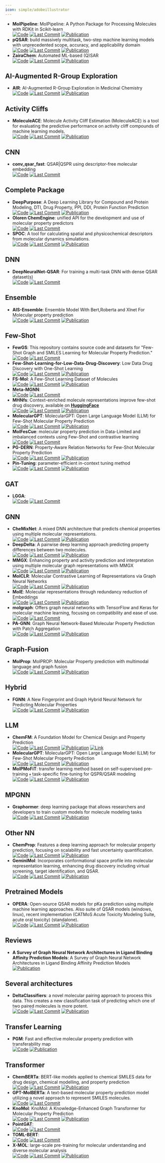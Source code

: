 ```yaml
---
icon: simple/adobeillustrator
---
```


- **MolPipeline**: MolPipeline: A Python Package for Processing Molecules with RDKit in Scikit-learn  
		[![Code](https://img.shields.io/github/stars/basf/MolPipeline?style=for-the-badge&logo=github)](https://github.com/basf/MolPipeline) [![Last Commit](https://img.shields.io/github/last-commit/basf/MolPipeline?style=for-the-badge&logo=github)](https://github.com/basf/MolPipeline) [![Publication](https://img.shields.io/badge/Publication-Citations:0-blue?style=for-the-badge&logo=bookstack)](https://doi.org/10.1021/acs.jcim.4c00863) 
- **pQSAR**: build massively multitask, two-step machine learning models with unprecedented scope, accuracy, and applicability domain  
		[![Code](https://img.shields.io/github/stars/Novartis/pQSAR?style=for-the-badge&logo=github)](https://github.com/Novartis/pQSAR) [![Last Commit](https://img.shields.io/github/last-commit/Novartis/pQSAR?style=for-the-badge&logo=github)](https://github.com/Novartis/pQSAR) [![Publication](https://img.shields.io/badge/Publication-Citations:14-blue?style=for-the-badge&logo=bookstack)](https://doi.org/10.1021/acs.jcim.0c01342) 
- **ZairaChem**: Automated ML-based (Q)SAR  
		[![Code](https://img.shields.io/github/stars/ersilia-os/zaira-chem?style=for-the-badge&logo=github)](https://github.com/ersilia-os/zaira-chem) [![Last Commit](https://img.shields.io/github/last-commit/ersilia-os/zaira-chem?style=for-the-badge&logo=github)](https://github.com/ersilia-os/zaira-chem) [![Publication](https://img.shields.io/badge/Publication-Citations:31-blue?style=for-the-badge&logo=bookstack)](https://doi.org/10.1038/s41467-023-41512-2) 

## **AI-Augmented R-Group Exploration**
- **AIR**: AI-Augmented R-Group Exploration in Medicinal Chemistry  
		[![Code](https://img.shields.io/github/stars/WIMNZhao/AIR?style=for-the-badge&logo=github)](https://github.com/WIMNZhao/AIR/tree/main) [![Last Commit](https://img.shields.io/github/last-commit/WIMNZhao/AIR?style=for-the-badge&logo=github)](https://github.com/WIMNZhao/AIR/tree/main) [![Publication](https://img.shields.io/badge/Publication-Citations:0-blue?style=for-the-badge&logo=bookstack)](https://doi.org/10.1101/2024.09.23.614417) 

## **Activity Cliffs**
- **MoleculeACE**: Molecule Activity Cliff Estimation (MoleculeACE) is a tool for evaluating the predictive performance on activity cliff compounds of machine learning models.  
		[![Code](https://img.shields.io/github/stars/molML/MoleculeACE?style=for-the-badge&logo=github)](https://github.com/molML/MoleculeACE) [![Last Commit](https://img.shields.io/github/last-commit/molML/MoleculeACE?style=for-the-badge&logo=github)](https://github.com/molML/MoleculeACE) [![Publication](https://img.shields.io/badge/Publication-Citations:74-blue?style=for-the-badge&logo=bookstack)](https://doi.org/10.1021/acs.jcim.2c01073) 

## **CNN**
- **conv_qsar_fast**: QSAR|QSPR using descriptor-free molecular embedding  
		[![Code](https://img.shields.io/github/stars/connorcoley/conv_qsar_fast?style=for-the-badge&logo=github)](https://github.com/connorcoley/conv_qsar_fast) [![Last Commit](https://img.shields.io/github/last-commit/connorcoley/conv_qsar_fast?style=for-the-badge&logo=github)](https://github.com/connorcoley/conv_qsar_fast) 

## **Complete Package**
- **DeepPurpose**: A Deep Learning Library for Compound and Protein Modeling, DTI, Drug Property, PPI, DDI, Protein Function Prediction  
		[![Code](https://img.shields.io/github/stars/kexinhuang12345/DeepPurpose?style=for-the-badge&logo=github)](https://github.com/kexinhuang12345/DeepPurpose) [![Last Commit](https://img.shields.io/github/last-commit/kexinhuang12345/DeepPurpose?style=for-the-badge&logo=github)](https://github.com/kexinhuang12345/DeepPurpose) [![Publication](https://img.shields.io/badge/Publication-Citations:209-blue?style=for-the-badge&logo=bookstack)](https://doi.org/10.1093/bioinformatics/btaa1005) 
- **Oloren ChemEngine**: unified API for the development and use of molecular property predictors  
		[![Code](https://img.shields.io/github/stars/Oloren-AI/olorenchemengine?style=for-the-badge&logo=github)](https://github.com/Oloren-AI/olorenchemengine/tree/master) [![Last Commit](https://img.shields.io/github/last-commit/Oloren-AI/olorenchemengine?style=for-the-badge&logo=github)](https://github.com/Oloren-AI/olorenchemengine/tree/master) 
- **SPOC**: A tool for calculating spatial and physicochemical descriptors from molecular dynamics simulations.  
		[![Code](https://img.shields.io/github/stars/WhitestoneYang/spoc?style=for-the-badge&logo=github)](https://github.com/WhitestoneYang/spoc) [![Last Commit](https://img.shields.io/github/last-commit/WhitestoneYang/spoc?style=for-the-badge&logo=github)](https://github.com/WhitestoneYang/spoc) [![Publication](https://img.shields.io/badge/Publication-Citations:16-blue?style=for-the-badge&logo=bookstack)](https://doi.org/10.1002/cphc.202200255) 

## **DNN**
- **DeepNeuralNet-QSAR**: For training a multi-task DNN with dense QSAR dataset(s)  
		[![Code](https://img.shields.io/github/stars/Merck/DeepNeuralNet-QSAR?style=for-the-badge&logo=github)](https://github.com/Merck/DeepNeuralNet-QSAR) [![Last Commit](https://img.shields.io/github/last-commit/Merck/DeepNeuralNet-QSAR?style=for-the-badge&logo=github)](https://github.com/Merck/DeepNeuralNet-QSAR) 

## **Ensemble**
- **AIS-Ensemble**: Ensemble Model With Bert,Roberta and Xlnet For Molecular property prediction  
		[![Code](https://img.shields.io/github/stars/jlinghu/AIS-Ensemble-model?style=for-the-badge&logo=github)](https://github.com/jlinghu/AIS-Ensemble-model) [![Last Commit](https://img.shields.io/github/last-commit/jlinghu/AIS-Ensemble-model?style=for-the-badge&logo=github)](https://github.com/jlinghu/AIS-Ensemble-model) [![Publication](https://img.shields.io/badge/Publication-Citations:37-blue?style=for-the-badge&logo=bookstack)](https://doi.org/10.1109/access.2021.3128742) 

## **Few-Shot**
- **FewGS**: This repository contains source code and datasets for "Few-Shot Graph and SMILES Learning for Molecular Property Prediction."  
		[![Code](https://img.shields.io/github/stars/zixiaodan-99/FewGS?style=for-the-badge&logo=github)](https://github.com/zixiaodan-99/FewGS) [![Last Commit](https://img.shields.io/github/last-commit/zixiaodan-99/FewGS?style=for-the-badge&logo=github)](https://github.com/zixiaodan-99/FewGS) 
- **Few-Shot-Learning-for-Low-Data-Drug-Discovery**: Low Data Drug Discovery with One-Shot Learning  
		[![Code](https://img.shields.io/github/stars/danielvlla/Few-Shot-Learning-for-Low-Data-Drug-Discovery?style=for-the-badge&logo=github)](https://github.com/danielvlla/Few-Shot-Learning-for-Low-Data-Drug-Discovery) [![Last Commit](https://img.shields.io/github/last-commit/danielvlla/Few-Shot-Learning-for-Low-Data-Drug-Discovery?style=for-the-badge&logo=github)](https://github.com/danielvlla/Few-Shot-Learning-for-Low-Data-Drug-Discovery) [![Publication](https://img.shields.io/badge/Publication-Citations:548-blue?style=for-the-badge&logo=bookstack)](https://doi.org/10.1021/acscentsci.6b00367) 
- **FS-Mol**: A Few-Shot Learning Dataset of Molecules  
		[![Code](https://img.shields.io/github/stars/microsoft/FS-Mol?style=for-the-badge&logo=github)](https://github.com/microsoft/FS-Mol/) [![Last Commit](https://img.shields.io/github/last-commit/microsoft/FS-Mol?style=for-the-badge&logo=github)](https://github.com/microsoft/FS-Mol/) [![Publication](https://img.shields.io/badge/Publication-Citations:N/A-blue?style=for-the-badge&logo=bookstack)](2002.08264) 
- **Meta-MGNN**:   
		[![Code](https://img.shields.io/github/stars/zhichunguo/Meta-MGNN?style=for-the-badge&logo=github)](https://github.com/zhichunguo/Meta-MGNN) [![Last Commit](https://img.shields.io/github/last-commit/zhichunguo/Meta-MGNN?style=for-the-badge&logo=github)](https://github.com/zhichunguo/Meta-MGNN) 
- **MHNfs**: Context-enriched molecule representations improve few-shot drug discovery, available on **[HuggingFace](https://huggingface.co/spaces/ml-jku/mhnfs)**  
		[![Code](https://img.shields.io/github/stars/ml-jku/MHNfs?style=for-the-badge&logo=github)](https://github.com/ml-jku/MHNfs?tab=readme-ov-file#setup) [![Last Commit](https://img.shields.io/github/last-commit/ml-jku/MHNfs?style=for-the-badge&logo=github)](https://github.com/ml-jku/MHNfs?tab=readme-ov-file#setup) [![Publication](https://img.shields.io/badge/Publication-Citations:N/A-blue?style=for-the-badge&logo=bookstack)](pdf) 
- **MolecularGPT**: MolecularGPT: Open Large Language Model (LLM) for Few-Shot Molecular Property Prediction  
		[![Code](https://img.shields.io/github/stars/NYUSHCS/MolecularGPT?style=for-the-badge&logo=github)](https://github.com/NYUSHCS/MolecularGPT) [![Last Commit](https://img.shields.io/github/last-commit/NYUSHCS/MolecularGPT?style=for-the-badge&logo=github)](https://github.com/NYUSHCS/MolecularGPT) [![Publication](https://img.shields.io/badge/Publication-Citations:0-blue?style=for-the-badge&logo=bookstack)](https://doi.org/10.1021/acsomega.4c02147.s001) 
- **MolFesCue**: molecular property prediction in Data-Limited and imbalanced contexts using Few-Shot and contrastive learning  
		[![Code](https://img.shields.io/github/stars/zhangruochi/MolFeSCue?style=for-the-badge&logo=github)](https://github.com/zhangruochi/MolFeSCue) [![Last Commit](https://img.shields.io/github/last-commit/zhangruochi/MolFeSCue?style=for-the-badge&logo=github)](https://github.com/zhangruochi/MolFeSCue) 
- **PG-DERN**: Property-Aware Relation Networks for Few-Shot Molecular Property Prediction  
		[![Code](https://img.shields.io/github/stars/Bombtsti/PG-DERN?style=for-the-badge&logo=github)](https://github.com/Bombtsti/PG-DERN) [![Last Commit](https://img.shields.io/github/last-commit/Bombtsti/PG-DERN?style=for-the-badge&logo=github)](https://github.com/Bombtsti/PG-DERN) [![Publication](https://img.shields.io/badge/Publication-Citations:2-blue?style=for-the-badge&logo=bookstack)](https://doi.org/10.1109/tpami.2024.3368090) 
- **Pin-Tuning**: parameter-efficient in-context tuning method  
		[![Code](https://img.shields.io/github/stars/CRIPAC-DIG/Pin-Tuning?style=for-the-badge&logo=github)](https://github.com/CRIPAC-DIG/Pin-Tuning) [![Last Commit](https://img.shields.io/github/last-commit/CRIPAC-DIG/Pin-Tuning?style=for-the-badge&logo=github)](https://github.com/CRIPAC-DIG/Pin-Tuning) [![Publication](https://img.shields.io/badge/Publication-Citations:0-blue?style=for-the-badge&logo=bookstack)](https://doi.org/10.48550/arXiv.2411.01158) 

## **GAT**
- **LGGA**:   
		[![Code](https://img.shields.io/github/stars/songlei101/LGGA?style=for-the-badge&logo=github)](https://github.com/songlei101/LGGA) [![Last Commit](https://img.shields.io/github/last-commit/songlei101/LGGA?style=for-the-badge&logo=github)](https://github.com/songlei101/LGGA) 

## **GNN**
- **CheMixNet**: A mixed DNN architecture that predicts chemical properties using multiple molecular representations.  
		[![Code](https://img.shields.io/github/stars/NU-CUCIS/CheMixNet?style=for-the-badge&logo=github)](https://github.com/NU-CUCIS/CheMixNet) [![Last Commit](https://img.shields.io/github/last-commit/NU-CUCIS/CheMixNet?style=for-the-badge&logo=github)](https://github.com/NU-CUCIS/CheMixNet) [![Publication](https://img.shields.io/badge/Publication-Citations:0-blue?style=for-the-badge&logo=bookstack)](https://doi.org/10.17918/10gv-hy13) 
- **DeepDelta**: A pairwise deep learning approach predicting property differences between two molecules.  
		[![Code](https://img.shields.io/github/stars/RekerLab/DeepDelta?style=for-the-badge&logo=github)](https://github.com/RekerLab/DeepDelta) [![Last Commit](https://img.shields.io/github/last-commit/RekerLab/DeepDelta?style=for-the-badge&logo=github)](https://github.com/RekerLab/DeepDelta) [![Publication](https://img.shields.io/badge/Publication-Citations:10-blue?style=for-the-badge&logo=bookstack)](https://doi.org/10.1186/s13321-023-00769-x) 
- **MMGX**: Enhancing property and activity prediction and interpretation using multiple molecular graph representations with MMGX  
		[![Code](https://img.shields.io/github/stars/ohuelab/MMGX?style=for-the-badge&logo=github)](https://github.com/ohuelab/MMGX) [![Last Commit](https://img.shields.io/github/last-commit/ohuelab/MMGX?style=for-the-badge&logo=github)](https://github.com/ohuelab/MMGX) [![Publication](https://img.shields.io/badge/Publication-Citations:2-blue?style=for-the-badge&logo=bookstack)](https://doi.org/10.1038/s42004-024-01155-w) 
- **MolCLR**: Molecular Contrastive Learning of Representations via Graph Neural Networks  
		[![Code](https://img.shields.io/github/stars/yuyangw/MolCLR?style=for-the-badge&logo=github)](https://github.com/yuyangw/MolCLR) [![Last Commit](https://img.shields.io/github/last-commit/yuyangw/MolCLR?style=for-the-badge&logo=github)](https://github.com/yuyangw/MolCLR) [![Publication](https://img.shields.io/badge/Publication-Citations:337-blue?style=for-the-badge&logo=bookstack)](https://doi.org/10.1038/s42256-022-00447-x) 
- **MolE**: Molecular representations through redundancy reduction of Embeddings  
		[![Code](https://img.shields.io/github/stars/rolayoalarcon/MolE?style=for-the-badge&logo=github)](https://github.com/rolayoalarcon/MolE) [![Last Commit](https://img.shields.io/github/last-commit/rolayoalarcon/MolE?style=for-the-badge&logo=github)](https://github.com/rolayoalarcon/MolE) [![Publication](https://img.shields.io/badge/Publication-Citations:0-blue?style=for-the-badge&logo=bookstack)](https://doi.org/10.1038/s41467-024-53751-y) 
- **molgraph**: Offers graph neural networks with TensorFlow and Keras for molecular machine learning, focusing on compatibility and ease of use.  
		[![Code](https://img.shields.io/github/stars/akensert/molgraph?style=for-the-badge&logo=github)](https://github.com/akensert/molgraph) [![Last Commit](https://img.shields.io/github/last-commit/akensert/molgraph?style=for-the-badge&logo=github)](https://github.com/akensert/molgraph) 
- **PA-GNN**: Graph Neural Network-Based Molecular Property Prediction with Patch Aggregation  
		[![Code](https://img.shields.io/github/stars/tengjieksee/Patch-aggregation-Graph-Neural-Network?style=for-the-badge&logo=github)](https://github.com/tengjieksee/Patch-aggregation-Graph-Neural-Network/tree/main) [![Last Commit](https://img.shields.io/github/last-commit/tengjieksee/Patch-aggregation-Graph-Neural-Network?style=for-the-badge&logo=github)](https://github.com/tengjieksee/Patch-aggregation-Graph-Neural-Network/tree/main) [![Publication](https://img.shields.io/badge/Publication-Citations:0-blue?style=for-the-badge&logo=bookstack)](https://doi.org/10.1021/acs.jctc.4c00798) 

## **Graph-Fusion**
- **MolProp**: MolPROP: Molecular Property prediction with multimodal language and graph fusion  
		[![Code](https://img.shields.io/github/stars/merck/MolPROP?style=for-the-badge&logo=github)](https://github.com/merck/MolPROP) [![Last Commit](https://img.shields.io/github/last-commit/merck/MolPROP?style=for-the-badge&logo=github)](https://github.com/merck/MolPROP) [![Publication](https://img.shields.io/badge/Publication-Citations:0-blue?style=for-the-badge&logo=bookstack)](https://doi.org/10.1186/s13321-024-00846-9) 

## **Hybrid**
- **FGNN**: A New Fingerprint and Graph Hybrid Neural Network for Predicting Molecular Properties  
		[![Code](https://img.shields.io/github/stars/random-zhang/FGNN?style=for-the-badge&logo=github)](https://github.com/random-zhang/FGNN) [![Last Commit](https://img.shields.io/github/last-commit/random-zhang/FGNN?style=for-the-badge&logo=github)](https://github.com/random-zhang/FGNN) [![Publication](https://img.shields.io/badge/Publication-Citations:2-blue?style=for-the-badge&logo=bookstack)](https://doi.org/10.1021/acs.jcim.4c00586) 

## **LLM**
- **ChemFM**: A Foundation Model for Chemical Design and Property Prediction  
		[![Code](https://img.shields.io/github/stars/TheLuoFengLab/ChemFM?style=for-the-badge&logo=github)](https://github.com/TheLuoFengLab/ChemFM) [![Last Commit](https://img.shields.io/github/last-commit/TheLuoFengLab/ChemFM?style=for-the-badge&logo=github)](https://github.com/TheLuoFengLab/ChemFM) [![Publication](https://img.shields.io/badge/Publication-Citations:6-blue?style=for-the-badge&logo=bookstack)](https://doi.org/10.1016/j.cherd.2022.01.043) [![Link](https://img.shields.io/badge/Link-online-brightgreen?style=for-the-badge&logo=cachet&logoColor=65FF8F)](https://huggingface.co/ChemFM) 
- **MolecularGPT**: MolecularGPT: Open Large Language Model (LLM) for Few-Shot Molecular Property Prediction  
		[![Code](https://img.shields.io/github/stars/NYUSHCS/MolecularGPT?style=for-the-badge&logo=github)](https://github.com/NYUSHCS/MolecularGPT) [![Last Commit](https://img.shields.io/github/last-commit/NYUSHCS/MolecularGPT?style=for-the-badge&logo=github)](https://github.com/NYUSHCS/MolecularGPT) [![Publication](https://img.shields.io/badge/Publication-Citations:0-blue?style=for-the-badge&logo=bookstack)](https://doi.org/10.48550/arXiv.2406.12950) 
- **MolPMoFiT**: transfer learning method based on self-supervised pre-training + task-specific fine-tuning for QSPR/QSAR modeling  
		[![Code](https://img.shields.io/github/stars/XinhaoLi74/MolPMoFiT?style=for-the-badge&logo=github)](https://github.com/XinhaoLi74/MolPMoFiT) [![Last Commit](https://img.shields.io/github/last-commit/XinhaoLi74/MolPMoFiT?style=for-the-badge&logo=github)](https://github.com/XinhaoLi74/MolPMoFiT) [![Publication](https://img.shields.io/badge/Publication-Citations:86-blue?style=for-the-badge&logo=bookstack)](https://doi.org/10.1186/s13321-020-00430-x) 

## **MPGNN**
- **Graphormer**: deep learning package that allows researchers and developers to train custom models for molecule modeling tasks  
		[![Code](https://img.shields.io/github/stars/microsoft/Graphormer?style=for-the-badge&logo=github)](https://github.com/microsoft/Graphormer) [![Last Commit](https://img.shields.io/github/last-commit/microsoft/Graphormer?style=for-the-badge&logo=github)](https://github.com/microsoft/Graphormer) [![Publication](https://img.shields.io/badge/Publication-Citations:0-blue?style=for-the-badge&logo=bookstack)](https://doi.org/10.48550/arXiv.2203.04810) 

## **Other NN**
- **ChemProp**: Features a deep learning approach for molecular property prediction, focusing on scalability and fast uncertainty quantification.  
		[![Code](https://img.shields.io/github/stars/aamini/chemprop?style=for-the-badge&logo=github)](https://github.com/aamini/chemprop) [![Last Commit](https://img.shields.io/github/last-commit/aamini/chemprop?style=for-the-badge&logo=github)](https://github.com/aamini/chemprop) [![Publication](https://img.shields.io/badge/Publication-Citations:104-blue?style=for-the-badge&logo=bookstack)](https://doi.org/10.1021/acscentsci.1c00546) 
- **GeminiMol**: Incorporates conformational space profile into molecular representation learning, enhancing drug discovery including virtual screening, target identification, and QSAR.  
		[![Code](https://img.shields.io/github/stars/Wang-Lin-boop/GeminiMol?style=for-the-badge&logo=github)](https://github.com/Wang-Lin-boop/GeminiMol) [![Last Commit](https://img.shields.io/github/last-commit/Wang-Lin-boop/GeminiMol?style=for-the-badge&logo=github)](https://github.com/Wang-Lin-boop/GeminiMol) [![Publication](https://img.shields.io/badge/Publication-Citations:1-blue?style=for-the-badge&logo=bookstack)](https://doi.org/10.1002/advs.202403998) 

## **Pretrained Models**
- **OPERA**: Open-source QSAR models for pKa prediction using multiple machine learning approaches. Also suite of QSAR models (windows, linux), recent implementation (CATMoS Acute Toxicity Modeling Suite, acute oral toxicity) (standalone).  
		[![Code](https://img.shields.io/github/stars/NIEHS/OPERA?style=for-the-badge&logo=github)](https://github.com/NIEHS/OPERA) [![Last Commit](https://img.shields.io/github/last-commit/NIEHS/OPERA?style=for-the-badge&logo=github)](https://github.com/NIEHS/OPERA) [![Publication](https://img.shields.io/badge/Publication-Citations:360-blue?style=for-the-badge&logo=bookstack)](https://doi.org/10.1186/s13321-018-0263-1) 

## **Reviews**
- **A Survey of Graph Neural Network Architectures in Ligand Binding Affinity Prediction Models**: A Survey of Graph Neural Network Architectures in Ligand Binding Affinity Prediction Models  
	[![Publication](https://img.shields.io/badge/Publication-Citations:0-blue?style=for-the-badge&logo=bookstack)](https://doi.org/10.1109/MIPRO60963.2024.10569609) 

## **Several architectures**
- **DeltaClassifiers**: a novel molecular pairing approach to process this data. This creates a new classification task of predicting which one of two paired molecules is more potent.  
		[![Code](https://img.shields.io/github/stars/RekerLab/DeltaClassifier?style=for-the-badge&logo=github)](https://github.com/RekerLab/DeltaClassifier) [![Last Commit](https://img.shields.io/github/last-commit/RekerLab/DeltaClassifier?style=for-the-badge&logo=github)](https://github.com/RekerLab/DeltaClassifier) [![Publication](https://img.shields.io/badge/Publication-Citations:1-blue?style=for-the-badge&logo=bookstack)](https://doi.org/10.1039/D4MD00325J) 

## **Transfer Learning**
- **PGM**: Fast and effective molecular property prediction with transferability map  
	[![Code](https://img.shields.io/badge/Code-Repository-blue?style=for-the-badge)](https://zenodo.org/records/10071500) [![Publication](https://img.shields.io/badge/Publication-Citations:0-blue?style=for-the-badge&logo=bookstack)](https://doi.org/10.1038/s42004-024-01169-4) 

## **Transformer**
- **ChemBERTa**: BERT-like models applied to chemical SMILES data for drug design, chemical modelling, and property prediction  
		[![Code](https://img.shields.io/github/stars/seyonechithrananda/bert-loves-chemistry?style=for-the-badge&logo=github)](https://github.com/seyonechithrananda/bert-loves-chemistry) [![Last Commit](https://img.shields.io/github/last-commit/seyonechithrananda/bert-loves-chemistry?style=for-the-badge&logo=github)](https://github.com/seyonechithrananda/bert-loves-chemistry) [![Publication](https://img.shields.io/badge/Publication-Citations:3-blue?style=for-the-badge&logo=bookstack)](https://doi.org/10.31031/acsr.2023.04.000578) 
- **GPT-MolBERTa**: A text-based molecular property prediction model utilizing a novel approach to represent SMILES molecules.  
		[![Code](https://img.shields.io/github/stars/Suryanarayanan-Balaji/GPT-MolBERTa?style=for-the-badge&logo=github)](https://github.com/Suryanarayanan-Balaji/GPT-MolBERTa) [![Last Commit](https://img.shields.io/github/last-commit/Suryanarayanan-Balaji/GPT-MolBERTa?style=for-the-badge&logo=github)](https://github.com/Suryanarayanan-Balaji/GPT-MolBERTa) 
- **KnoMol**: KnoMol: A Knowledge-Enhanced Graph Transformer for Molecular Property Prediction  
		[![Code](https://img.shields.io/github/stars/gaojianl/TransFoxMol?style=for-the-badge&logo=github)](https://github.com/gaojianl/TransFoxMol) [![Last Commit](https://img.shields.io/github/last-commit/gaojianl/TransFoxMol?style=for-the-badge&logo=github)](https://github.com/gaojianl/TransFoxMol) [![Publication](https://img.shields.io/badge/Publication-Citations:0-blue?style=for-the-badge&logo=bookstack)](https://doi.org/10.1021/acs.jcim.4c01092) 
- **PointGAT**:   
		[![Code](https://img.shields.io/github/stars/sevencheung2021/PointGAT?style=for-the-badge&logo=github)](https://github.com/sevencheung2021/PointGAT) [![Last Commit](https://img.shields.io/github/last-commit/sevencheung2021/PointGAT?style=for-the-badge&logo=github)](https://github.com/sevencheung2021/PointGAT) 
- **TOML-BERT**:   
		[![Code](https://img.shields.io/github/stars/yanjing-duan/TOML-BERT?style=for-the-badge&logo=github)](https://github.com/yanjing-duan/TOML-BERT) [![Last Commit](https://img.shields.io/github/last-commit/yanjing-duan/TOML-BERT?style=for-the-badge&logo=github)](https://github.com/yanjing-duan/TOML-BERT) 
- **X-MOL**: large-scale pre-training for molecular understanding and diverse molecular analysis  
		[![Code](https://img.shields.io/github/stars/bm2-lab/X-MOL?style=for-the-badge&logo=github)](https://github.com/bm2-lab/X-MOL) [![Last Commit](https://img.shields.io/github/last-commit/bm2-lab/X-MOL?style=for-the-badge&logo=github)](https://github.com/bm2-lab/X-MOL) [![Publication](https://img.shields.io/badge/Publication-Citations:21-blue?style=for-the-badge&logo=bookstack)](https://doi.org/10.1016/j.scib.2022.01.029) 
